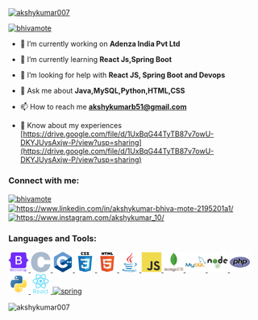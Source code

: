 <marquee width="100%" direction="left" behavior="scroll" scrollamount="4"><h1 align="center">Hi 👋, I'm Akshykumar Bhiva Mote</h1></marquee>

<p align="left"> <a href="https://github.com/ryo-ma/github-profile-trophy"><img src="https://github-profile-trophy.vercel.app/?username=akshykumar007" alt="akshykumar007" /></a> </p>

<p align="left"> <a href="https://twitter.com/bhivamote" target="blank"><img src="https://img.shields.io/twitter/follow/bhivamote?logo=twitter&style=for-the-badge" alt="bhivamote" /></a> </p>

- 🔭 I’m currently working on **Adenza India Pvt Ltd**

- 🌱 I’m currently learning **React Js,Spring Boot**

- 🤝 I’m looking for help with **React JS, Spring Boot and Devops**

- 💬 Ask me about **Java,MySQL,Python,HTML,CSS**

- 📫 How to reach me **akshykumarb51@gmail.com**

- 📄 Know about my experiences [https://drive.google.com/file/d/1UxBqG44TyTB87v7owU-DKYJUysAxjw-P/view?usp=sharing](https://drive.google.com/file/d/1UxBqG44TyTB87v7owU-DKYJUysAxjw-P/view?usp=sharing)

<h3 align="left">Connect with me:</h3>
<p align="left">
<a href="https://twitter.com/bhivamote" target="blank"><img align="center" src="https://raw.githubusercontent.com/rahuldkjain/github-profile-readme-generator/master/src/images/icons/Social/twitter.svg" alt="bhivamote" height="30" width="40" /></a>
<a href="https://linkedin.com/in/https://www.linkedin.com/in/akshykumar-bhiva-mote-2195201a1/" target="blank"><img align="center" src="https://raw.githubusercontent.com/rahuldkjain/github-profile-readme-generator/master/src/images/icons/Social/linked-in-alt.svg" alt="https://www.linkedin.com/in/akshykumar-bhiva-mote-2195201a1/" height="30" width="40" /></a>
<a href="https://instagram.com/https://www.instagram.com/akshykumar_10/" target="blank"><img align="center" src="https://raw.githubusercontent.com/rahuldkjain/github-profile-readme-generator/master/src/images/icons/Social/instagram.svg" alt="https://www.instagram.com/akshykumar_10/" height="30" width="40" /></a>
</p>

<h3 align="left">Languages and Tools:</h3>
<p align="left"> <a href="https://getbootstrap.com" target="_blank" rel="noreferrer"> <img src="https://raw.githubusercontent.com/devicons/devicon/master/icons/bootstrap/bootstrap-plain-wordmark.svg" alt="bootstrap" width="40" height="40"/> </a> <a href="https://www.cprogramming.com/" target="_blank" rel="noreferrer"> <img src="https://raw.githubusercontent.com/devicons/devicon/master/icons/c/c-original.svg" alt="c" width="40" height="40"/> </a> <a href="https://www.w3schools.com/cpp/" target="_blank" rel="noreferrer"> <img src="https://raw.githubusercontent.com/devicons/devicon/master/icons/cplusplus/cplusplus-original.svg" alt="cplusplus" width="40" height="40"/> </a> <a href="https://www.w3schools.com/css/" target="_blank" rel="noreferrer"> <img src="https://raw.githubusercontent.com/devicons/devicon/master/icons/css3/css3-original-wordmark.svg" alt="css3" width="40" height="40"/> </a> <a href="https://www.w3.org/html/" target="_blank" rel="noreferrer"> <img src="https://raw.githubusercontent.com/devicons/devicon/master/icons/html5/html5-original-wordmark.svg" alt="html5" width="40" height="40"/> </a> <a href="https://www.java.com" target="_blank" rel="noreferrer"> <img src="https://raw.githubusercontent.com/devicons/devicon/master/icons/java/java-original.svg" alt="java" width="40" height="40"/> </a> <a href="https://developer.mozilla.org/en-US/docs/Web/JavaScript" target="_blank" rel="noreferrer"> <img src="https://raw.githubusercontent.com/devicons/devicon/master/icons/javascript/javascript-original.svg" alt="javascript" width="40" height="40"/> </a> <a href="https://www.mongodb.com/" target="_blank" rel="noreferrer"> <img src="https://raw.githubusercontent.com/devicons/devicon/master/icons/mongodb/mongodb-original-wordmark.svg" alt="mongodb" width="40" height="40"/> </a> <a href="https://www.mysql.com/" target="_blank" rel="noreferrer"> <img src="https://raw.githubusercontent.com/devicons/devicon/master/icons/mysql/mysql-original-wordmark.svg" alt="mysql" width="40" height="40"/> </a> <a href="https://nodejs.org" target="_blank" rel="noreferrer"> <img src="https://raw.githubusercontent.com/devicons/devicon/master/icons/nodejs/nodejs-original-wordmark.svg" alt="nodejs" width="40" height="40"/> </a> <a href="https://www.php.net" target="_blank" rel="noreferrer"> <img src="https://raw.githubusercontent.com/devicons/devicon/master/icons/php/php-original.svg" alt="php" width="40" height="40"/> </a> <a href="https://www.python.org" target="_blank" rel="noreferrer"> <img src="https://raw.githubusercontent.com/devicons/devicon/master/icons/python/python-original.svg" alt="python" width="40" height="40"/> </a> <a href="https://reactjs.org/" target="_blank" rel="noreferrer"> <img src="https://raw.githubusercontent.com/devicons/devicon/master/icons/react/react-original-wordmark.svg" alt="react" width="40" height="40"/> </a> <a href="https://spring.io/" target="_blank" rel="noreferrer"> <img src="https://www.vectorlogo.zone/logos/springio/springio-icon.svg" alt="spring" width="40" height="40"/> </a> </p>

<p><img align="center" src="https://github-readme-stats.vercel.app/api/top-langs?username=akshykumar007&show_icons=true&locale=en&layout=compact" alt="akshykumar007" /></p>
